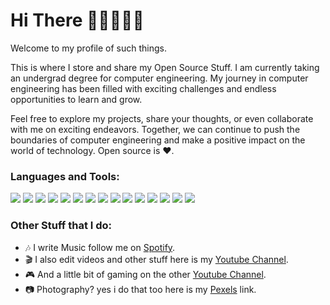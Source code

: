 # Hi There 👋🏽👨🏽‍💻
Welcome to my profile of such things. 

This is where I store and share my Open Source Stuff. I am currently taking an undergrad degree for computer engineering. My journey in computer engineering has been filled with exciting challenges and endless opportunities to learn and grow.
  
Feel free to explore my projects, share your thoughts, or even collaborate with me on exciting endeavors. Together, we can continue to push the boundaries of computer engineering and make a positive impact on the world of technology. Open source is ❤️.

### Languages and Tools:
![](https://img.shields.io/badge/Code-Java-informational?style=flat&logoColor=white&color=2bbc8a)
![](https://img.shields.io/badge/Code-Bash-informational?style=flat&logoColor=white&color=2bbc8a)
![](https://img.shields.io/badge/Editor-IntelliJ_IDEA-informational?style=flat&logoColor=white&color=2bbc8a)
![](https://img.shields.io/badge/Editor-Android_Studio-informational?style=flat&logoColor=white&color=2bbc8a)
![](https://img.shields.io/badge/Editor-Visual_Studio_Code-informational?style=flat&logoColor=white&color=2bbc8a)
![](https://img.shields.io/badge/Editor-Vim-informational?style=flat&logoColor=white&color=2bbc8a)
![](https://img.shields.io/badge/Editor-NeoVim-informational?style=flat&logoColor=white&color=2bbc8a)
![](https://img.shields.io/badge/Platform-Web-informational?style=flat&logoColor=white&color=2bbc8a)
![](https://img.shields.io/badge/Platform-Android-informational?style=flat&logoColor=white&color=2bbc8a)
![](https://img.shields.io/badge/OS-Fedora_Linux-informational?style=flat&logoColor=white&color=2bbc8a)
![](https://img.shields.io/badge/OS-Arch_Linux-informational?style=flat&logoColor=white&color=2bbc8a)
![](https://img.shields.io/badge/OS-Windows-informational?style=flat&logoColor=white&color=2bbc8a)
![](https://img.shields.io/badge/Tools-Git-informational?style=flat&logoColor=white&color=2bbc8a)
![](https://img.shields.io/badge/Tools-Github-informational?style=flat&logoColor=white&color=2bbc8a)
![](https://img.shields.io/badge/Tools-Terminal-informational?style=flat&logoColor=white&color=2bbc8a)

### Other Stuff that I do:
- 🎶 I write Music follow me on [Spotify](https://open.spotify.com/artist/2fn8GXn4sJ3MPYOe9MJJjm?si=VBYo1oOTRxaSan69K3xIJQ).
- 🎬 I also edit videos and other stuff here is my [Youtube Channel](https://www.youtube.com/@ewanmoak/).
- 🎮 And a little bit of gaming on the other [Youtube Channel](https://www.youtube.com/@ewanmoak8384).
- 📷 Photography? yes i do that too here is my [Pexels](https://www.pexels.com/@ewanmoak/) link.
